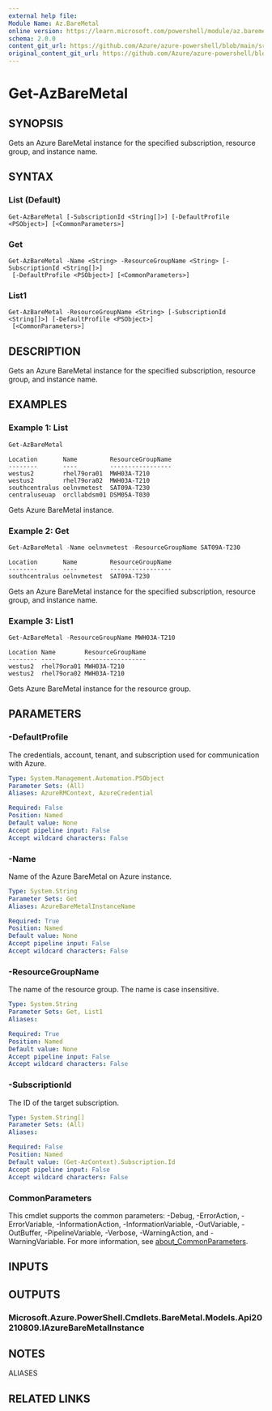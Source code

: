 ```yaml
---
external help file:
Module Name: Az.BareMetal
online version: https://learn.microsoft.com/powershell/module/az.baremetal/get-azbaremetal
schema: 2.0.0
content_git_url: https://github.com/Azure/azure-powershell/blob/main/src/BareMetal/help/Get-AzBareMetal.md
original_content_git_url: https://github.com/Azure/azure-powershell/blob/main/src/BareMetal/help/Get-AzBareMetal.md
---
```


# Get-AzBareMetal

## SYNOPSIS
Gets an Azure BareMetal instance for the specified subscription, resource group, and instance name.

## SYNTAX

### List (Default)
```
Get-AzBareMetal [-SubscriptionId <String[]>] [-DefaultProfile <PSObject>] [<CommonParameters>]
```

### Get
```
Get-AzBareMetal -Name <String> -ResourceGroupName <String> [-SubscriptionId <String[]>]
 [-DefaultProfile <PSObject>] [<CommonParameters>]
```

### List1
```
Get-AzBareMetal -ResourceGroupName <String> [-SubscriptionId <String[]>] [-DefaultProfile <PSObject>]
 [<CommonParameters>]
```

## DESCRIPTION
Gets an Azure BareMetal instance for the specified subscription, resource group, and instance name.

## EXAMPLES

### Example 1: List
```powershell
Get-AzBareMetal
```

```output
Location       Name         ResourceGroupName
--------       ----         -----------------
westus2        rhel79ora01  MWH03A-T210
westus2        rhel79ora02  MWH03A-T210
southcentralus oelnvmetest  SAT09A-T230
centraluseuap  orcllabdsm01 DSM05A-T030
```

Gets Azure BareMetal instance.

### Example 2: Get
```powershell
Get-AzBareMetal -Name oelnvmetest -ResourceGroupName SAT09A-T230
```

```output
Location       Name         ResourceGroupName
--------       ----         -----------------
southcentralus oelnvmetest  SAT09A-T230
```

Gets an Azure BareMetal instance for the specified subscription, resource group, and instance name.

### Example 3: List1
```powershell
Get-AzBareMetal -ResourceGroupName MWH03A-T210
```

```output
Location Name        ResourceGroupName
-------- ----        -----------------
westus2  rhel79ora01 MWH03A-T210
westus2  rhel79ora02 MWH03A-T210
```

Gets Azure BareMetal instance for the resource group.

## PARAMETERS

### -DefaultProfile
The credentials, account, tenant, and subscription used for communication with Azure.

```yaml
Type: System.Management.Automation.PSObject
Parameter Sets: (All)
Aliases: AzureRMContext, AzureCredential

Required: False
Position: Named
Default value: None
Accept pipeline input: False
Accept wildcard characters: False
```

### -Name
Name of the Azure BareMetal on Azure instance.

```yaml
Type: System.String
Parameter Sets: Get
Aliases: AzureBareMetalInstanceName

Required: True
Position: Named
Default value: None
Accept pipeline input: False
Accept wildcard characters: False
```

### -ResourceGroupName
The name of the resource group.
The name is case insensitive.

```yaml
Type: System.String
Parameter Sets: Get, List1
Aliases:

Required: True
Position: Named
Default value: None
Accept pipeline input: False
Accept wildcard characters: False
```

### -SubscriptionId
The ID of the target subscription.

```yaml
Type: System.String[]
Parameter Sets: (All)
Aliases:

Required: False
Position: Named
Default value: (Get-AzContext).Subscription.Id
Accept pipeline input: False
Accept wildcard characters: False
```

### CommonParameters
This cmdlet supports the common parameters: -Debug, -ErrorAction, -ErrorVariable, -InformationAction, -InformationVariable, -OutVariable, -OutBuffer, -PipelineVariable, -Verbose, -WarningAction, and -WarningVariable. For more information, see [about_CommonParameters](http://go.microsoft.com/fwlink/?LinkID=113216).

## INPUTS

## OUTPUTS

### Microsoft.Azure.PowerShell.Cmdlets.BareMetal.Models.Api20210809.IAzureBareMetalInstance

## NOTES

ALIASES

## RELATED LINKS

